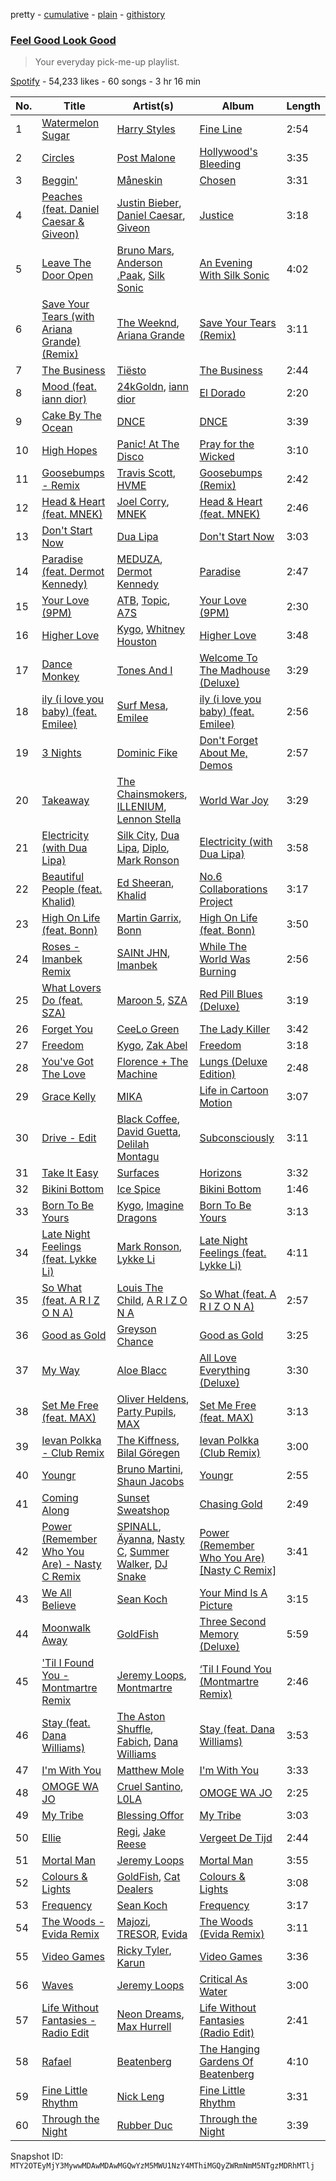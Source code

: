 pretty - [cumulative](/playlists/cumulative/37i9dQZF1DX18vEkgMAyAR.md) - [plain](/playlists/plain/37i9dQZF1DX18vEkgMAyAR) - [githistory](https://github.githistory.xyz/mackorone/spotify-playlist-archive/blob/main/playlists/plain/37i9dQZF1DX18vEkgMAyAR)

### [Feel Good Look Good](https://open.spotify.com/playlist/37i9dQZF1DX18vEkgMAyAR)

> Your everyday pick\-me\-up playlist.

[Spotify](https://open.spotify.com/user/spotify) - 54,233 likes - 60 songs - 3 hr 16 min

| No. | Title | Artist(s) | Album | Length |
|---|---|---|---|---|
| 1 | [Watermelon Sugar](https://open.spotify.com/track/6UelLqGlWMcVH1E5c4H7lY) | [Harry Styles](https://open.spotify.com/artist/6KImCVD70vtIoJWnq6nGn3) | [Fine Line](https://open.spotify.com/album/7xV2TzoaVc0ycW7fwBwAml) | 2:54 |
| 2 | [Circles](https://open.spotify.com/track/21jGcNKet2qwijlDFuPiPb) | [Post Malone](https://open.spotify.com/artist/246dkjvS1zLTtiykXe5h60) | [Hollywood's Bleeding](https://open.spotify.com/album/4g1ZRSobMefqF6nelkgibi) | 3:35 |
| 3 | [Beggin'](https://open.spotify.com/track/3Wrjm47oTz2sjIgck11l5e) | [Måneskin](https://open.spotify.com/artist/0lAWpj5szCSwM4rUMHYmrr) | [Chosen](https://open.spotify.com/album/2qJw6w5XwQO0PQlSWPu7Tw) | 3:31 |
| 4 | [Peaches \(feat\. Daniel Caesar & Giveon\)](https://open.spotify.com/track/4iJyoBOLtHqaGxP12qzhQI) | [Justin Bieber](https://open.spotify.com/artist/1uNFoZAHBGtllmzznpCI3s), [Daniel Caesar](https://open.spotify.com/artist/20wkVLutqVOYrc0kxFs7rA), [Giveon](https://open.spotify.com/artist/4fxd5Ee7UefO4CUXgwJ7IP) | [Justice](https://open.spotify.com/album/5dGWwsZ9iB2Xc3UKR0gif2) | 3:18 |
| 5 | [Leave The Door Open](https://open.spotify.com/track/02VBYrHfVwfEWXk5DXyf0T) | [Bruno Mars](https://open.spotify.com/artist/0du5cEVh5yTK9QJze8zA0C), [Anderson .Paak](https://open.spotify.com/artist/3jK9MiCrA42lLAdMGUZpwa), [Silk Sonic](https://open.spotify.com/artist/6PvvGcCY2XtUcSRld1Wilr) | [An Evening With Silk Sonic](https://open.spotify.com/album/1YgekJJTEueWDaMr7BYqPk) | 4:02 |
| 6 | [Save Your Tears \(with Ariana Grande\) \(Remix\)](https://open.spotify.com/track/37BZB0z9T8Xu7U3e65qxFy) | [The Weeknd](https://open.spotify.com/artist/1Xyo4u8uXC1ZmMpatF05PJ), [Ariana Grande](https://open.spotify.com/artist/66CXWjxzNUsdJxJ2JdwvnR) | [Save Your Tears \(Remix\)](https://open.spotify.com/album/2fyOpT5c9kxR8zbDh6UtXh) | 3:11 |
| 7 | [The Business](https://open.spotify.com/track/6f3Slt0GbA2bPZlz0aIFXN) | [Tiësto](https://open.spotify.com/artist/2o5jDhtHVPhrJdv3cEQ99Z) | [The Business](https://open.spotify.com/album/2adSO4KU3FDjeM1PXCRDZm) | 2:44 |
| 8 | [Mood \(feat\. iann dior\)](https://open.spotify.com/track/4jPy3l0RUwlUI9T5XHBW2m) | [24kGoldn](https://open.spotify.com/artist/6fWVd57NKTalqvmjRd2t8Z), [iann dior](https://open.spotify.com/artist/6ASri4ePR7RlsvIQgWPJpS) | [El Dorado](https://open.spotify.com/album/270o30h7cAlEhBnbuSpFZq) | 2:20 |
| 9 | [Cake By The Ocean](https://open.spotify.com/track/76hfruVvmfQbw0eYn1nmeC) | [DNCE](https://open.spotify.com/artist/6T5tfhQCknKG4UnH90qGnz) | [DNCE](https://open.spotify.com/album/3Wv4X8OA65pGpFzBkuUgAh) | 3:39 |
| 10 | [High Hopes](https://open.spotify.com/track/1rqqCSm0Qe4I9rUvWncaom) | [Panic! At The Disco](https://open.spotify.com/artist/20JZFwl6HVl6yg8a4H3ZqK) | [Pray for the Wicked](https://open.spotify.com/album/6ApYSpXF8GxZAgBTHDzYge) | 3:10 |
| 11 | [Goosebumps \- Remix](https://open.spotify.com/track/5uEYRdEIh9Bo4fpjDd4Na9) | [Travis Scott](https://open.spotify.com/artist/0Y5tJX1MQlPlqiwlOH1tJY), [HVME](https://open.spotify.com/artist/2o08sCWF5yyo2G4DCiT7T9) | [Goosebumps \(Remix\)](https://open.spotify.com/album/3SdFuYwyWoq7kuaHdTDcyD) | 2:42 |
| 12 | [Head & Heart \(feat\. MNEK\)](https://open.spotify.com/track/6cx06DFPPHchuUAcTxznu9) | [Joel Corry](https://open.spotify.com/artist/6DgP9otnZw5z6daOntINxp), [MNEK](https://open.spotify.com/artist/7uMh23xWiuR7zsNkuNcm2G) | [Head & Heart \(feat\. MNEK\)](https://open.spotify.com/album/5glfCPECXSHzidU6exW8wO) | 2:46 |
| 13 | [Don't Start Now](https://open.spotify.com/track/6WrI0LAC5M1Rw2MnX2ZvEg) | [Dua Lipa](https://open.spotify.com/artist/6M2wZ9GZgrQXHCFfjv46we) | [Don't Start Now](https://open.spotify.com/album/0ix3XtPV1LwmZADsprKxcp) | 3:03 |
| 14 | [Paradise \(feat\. Dermot Kennedy\)](https://open.spotify.com/track/6ft4hAq6yde8jPZY2i5zLr) | [MEDUZA](https://open.spotify.com/artist/0xRXCcSX89eobfrshSVdyu), [Dermot Kennedy](https://open.spotify.com/artist/5KNNVgR6LBIABRIomyCwKJ) | [Paradise](https://open.spotify.com/album/15sy3XQFShOFiDpKoxByyA) | 2:47 |
| 15 | [Your Love \(9PM\)](https://open.spotify.com/track/5YaskwnGDZFDRipaqzbwQx) | [ATB](https://open.spotify.com/artist/7jZM5w05mGhw6wTB1okhD9), [Topic](https://open.spotify.com/artist/0u6GtibW46tFX7koQ6uNJZ), [A7S](https://open.spotify.com/artist/5Wg2b4Mp42gicxEeDNawf7) | [Your Love \(9PM\)](https://open.spotify.com/album/7F9yYqHRtIZnEGF2tANI4b) | 2:30 |
| 16 | [Higher Love](https://open.spotify.com/track/6oJ6le65B3SEqPwMRNXWjY) | [Kygo](https://open.spotify.com/artist/23fqKkggKUBHNkbKtXEls4), [Whitney Houston](https://open.spotify.com/artist/6XpaIBNiVzIetEPCWDvAFP) | [Higher Love](https://open.spotify.com/album/4wquJImu8RtyEuDtIAsfcE) | 3:48 |
| 17 | [Dance Monkey](https://open.spotify.com/track/2N8m6CYs74qQO4mjVcXO30) | [Tones And I](https://open.spotify.com/artist/2NjfBq1NflQcKSeiDooVjY) | [Welcome To The Madhouse \(Deluxe\)](https://open.spotify.com/album/1AZjTOqvw2ZogWZxnDlhEN) | 3:29 |
| 18 | [ily \(i love you baby\) \(feat\. Emilee\)](https://open.spotify.com/track/62aP9fBQKYKxi7PDXwcUAS) | [Surf Mesa](https://open.spotify.com/artist/1lmU3giNF3CSbkVSQmLpHQ), [Emilee](https://open.spotify.com/artist/4ArPQ1Opcksbbf3CPwEjWE) | [ily \(i love you baby\) \(feat\. Emilee\)](https://open.spotify.com/album/4MHHajvRTUHItDsvfdIC8B) | 2:56 |
| 19 | [3 Nights](https://open.spotify.com/track/1tNJrcVe6gwLEiZCtprs1u) | [Dominic Fike](https://open.spotify.com/artist/6USv9qhCn6zfxlBQIYJ9qs) | [Don't Forget About Me, Demos](https://open.spotify.com/album/1DNx0H5ZX1ax3yyRwtgT4S) | 2:57 |
| 20 | [Takeaway](https://open.spotify.com/track/3g0mEQx3NTanacLseoP0Gw) | [The Chainsmokers](https://open.spotify.com/artist/69GGBxA162lTqCwzJG5jLp), [ILLENIUM](https://open.spotify.com/artist/45eNHdiiabvmbp4erw26rg), [Lennon Stella](https://open.spotify.com/artist/1cZQSpDsxgKIX2yW5OR9Ot) | [World War Joy](https://open.spotify.com/album/01GR4NL5O5CZM51k0aejKD) | 3:29 |
| 21 | [Electricity \(with Dua Lipa\)](https://open.spotify.com/track/5N4erncE7kuUccm7zEmwzk) | [Silk City](https://open.spotify.com/artist/2X97ZAqRKRMYFIDqtvGgGc), [Dua Lipa](https://open.spotify.com/artist/6M2wZ9GZgrQXHCFfjv46we), [Diplo](https://open.spotify.com/artist/5fMUXHkw8R8eOP2RNVYEZX), [Mark Ronson](https://open.spotify.com/artist/3hv9jJF3adDNsBSIQDqcjp) | [Electricity \(with Dua Lipa\)](https://open.spotify.com/album/429B3se6xtZuvblNnS2iy7) | 3:58 |
| 22 | [Beautiful People \(feat\. Khalid\)](https://open.spotify.com/track/70eFcWOvlMObDhURTqT4Fv) | [Ed Sheeran](https://open.spotify.com/artist/6eUKZXaKkcviH0Ku9w2n3V), [Khalid](https://open.spotify.com/artist/6LuN9FCkKOj5PcnpouEgny) | [No.6 Collaborations Project](https://open.spotify.com/album/3oIFxDIo2fwuk4lwCmFZCx) | 3:17 |
| 23 | [High On Life \(feat\. Bonn\)](https://open.spotify.com/track/4ut5G4rgB1ClpMTMfjoIuy) | [Martin Garrix](https://open.spotify.com/artist/60d24wfXkVzDSfLS6hyCjZ), [Bonn](https://open.spotify.com/artist/7Io0XduXk7aOHFHA7sLru2) | [High On Life \(feat\. Bonn\)](https://open.spotify.com/album/1GUfof1gHsqYjoHFym3aim) | 3:50 |
| 24 | [Roses \- Imanbek Remix](https://open.spotify.com/track/0zLCBJZSiELJf02ucPP9wb) | [SAINt JHN](https://open.spotify.com/artist/0H39MdGGX6dbnnQPt6NQkZ), [Imanbek](https://open.spotify.com/artist/5rGrDvrLOV2VV8SCFVGWlj) | [While The World Was Burning](https://open.spotify.com/album/1OmWlObj9gAwNnTNgxBUmz) | 2:56 |
| 25 | [What Lovers Do \(feat\. SZA\)](https://open.spotify.com/track/2j5hsQvApottzvTn4pFJWF) | [Maroon 5](https://open.spotify.com/artist/04gDigrS5kc9YWfZHwBETP), [SZA](https://open.spotify.com/artist/7tYKF4w9nC0nq9CsPZTHyP) | [Red Pill Blues \(Deluxe\)](https://open.spotify.com/album/3ThQ5dvf9wlqB0C7evh5nH) | 3:19 |
| 26 | [Forget You](https://open.spotify.com/track/7AqISujIaWcY3h5zrOqt5v) | [CeeLo Green](https://open.spotify.com/artist/5nLYd9ST4Cnwy6NHaCxbj8) | [The Lady Killer](https://open.spotify.com/album/0kA2VAfzhFIIv0jEHdFKEN) | 3:42 |
| 27 | [Freedom](https://open.spotify.com/track/5Gj1wG8b12VQdEd3hUuSwo) | [Kygo](https://open.spotify.com/artist/23fqKkggKUBHNkbKtXEls4), [Zak Abel](https://open.spotify.com/artist/6Gk5hoM7eW8NSCYhICMDHw) | [Freedom](https://open.spotify.com/album/34JUh6M6Bvy2Dvo13bWfu4) | 3:18 |
| 28 | [You've Got The Love](https://open.spotify.com/track/6u9RqxALwkjJ1ukB1y8vuP) | [Florence + The Machine](https://open.spotify.com/artist/1moxjboGR7GNWYIMWsRjgG) | [Lungs \(Deluxe Edition\)](https://open.spotify.com/album/2FgknX5e7fJlriQtxvpLhZ) | 2:48 |
| 29 | [Grace Kelly](https://open.spotify.com/track/7dzUZec5MnWMyQnk5klnKR) | [MIKA](https://open.spotify.com/artist/5MmVJVhhYKQ86izuGHzJYA) | [Life in Cartoon Motion](https://open.spotify.com/album/4wKkXYJXQWDa9sndBSx0gI) | 3:07 |
| 30 | [Drive \- Edit](https://open.spotify.com/track/3XsNRi2cypsksscysYbyaF) | [Black Coffee](https://open.spotify.com/artist/6wMr4zKPrrR0UVz08WtUWc), [David Guetta](https://open.spotify.com/artist/1Cs0zKBU1kc0i8ypK3B9ai), [Delilah Montagu](https://open.spotify.com/artist/3WtrH1zNpzoPSz6XpwCh6y) | [Subconsciously](https://open.spotify.com/album/5zIPpR6ufwhSM0RV1wcrhw) | 3:11 |
| 31 | [Take It Easy](https://open.spotify.com/track/5Pgq1Gfeth2CuUhyCXwlfC) | [Surfaces](https://open.spotify.com/artist/4ETSs924pXMzjIeD6E9b4u) | [Horizons](https://open.spotify.com/album/3wmbsIFbLZ5FLT55iqB9KL) | 3:32 |
| 32 | [Bikini Bottom](https://open.spotify.com/track/0rR7viRrWI8HN2tgfa2ILw) | [Ice Spice](https://open.spotify.com/artist/3LZZPxNDGDFVSIPqf4JuEf) | [Bikini Bottom](https://open.spotify.com/album/3moo248lwSwzx1I3G7PmVq) | 1:46 |
| 33 | [Born To Be Yours](https://open.spotify.com/track/0WVAQaxrT0wsGEG4BCVSn2) | [Kygo](https://open.spotify.com/artist/23fqKkggKUBHNkbKtXEls4), [Imagine Dragons](https://open.spotify.com/artist/53XhwfbYqKCa1cC15pYq2q) | [Born To Be Yours](https://open.spotify.com/album/3Nlbg1BHLXDKqQVQ9ErCmg) | 3:13 |
| 34 | [Late Night Feelings \(feat\. Lykke Li\)](https://open.spotify.com/track/7aQeWViSfRWSEwtJD86Eq0) | [Mark Ronson](https://open.spotify.com/artist/3hv9jJF3adDNsBSIQDqcjp), [Lykke Li](https://open.spotify.com/artist/6oBm8HB0yfrIc9IHbxs6in) | [Late Night Feelings \(feat\. Lykke Li\)](https://open.spotify.com/album/0kTSclkPCKfANMfQmUSFW5) | 4:11 |
| 35 | [So What \(feat\. A R I Z O N A\)](https://open.spotify.com/track/3By9IFm4E2BvKQygT04O8g) | [Louis The Child](https://open.spotify.com/artist/7wg1qvie3KqDNQbAkTdbX0), [A R I Z O N A](https://open.spotify.com/artist/7hOGhpa8RMSuDOWntGIAJt) | [So What \(feat\. A R I Z O N A\)](https://open.spotify.com/album/47hFYvR9yzeKgqDKWUWOfD) | 2:57 |
| 36 | [Good as Gold](https://open.spotify.com/track/7sxiJ4a8uROYMvhkgGbQcK) | [Greyson Chance](https://open.spotify.com/artist/0Qnx1MPnHYt3jJCYrRFVwX) | [Good as Gold](https://open.spotify.com/album/2QJkT49xznJniFP2LfpOWz) | 3:25 |
| 37 | [My Way](https://open.spotify.com/track/3OFnCTyDRIbv4WDRFotvMG) | [Aloe Blacc](https://open.spotify.com/artist/0id62QV2SZZfvBn9xpmuCl) | [All Love Everything \(Deluxe\)](https://open.spotify.com/album/2oA8BwC6GV58z35khUb1Tx) | 3:30 |
| 38 | [Set Me Free \(feat\. MAX\)](https://open.spotify.com/track/1bmvJkAA8Yz9bv6y3WOj3U) | [Oliver Heldens](https://open.spotify.com/artist/5nki7yRhxgM509M5ADlN1p), [Party Pupils](https://open.spotify.com/artist/4F61H4lx1js4wtWfb2Rfnt), [MAX](https://open.spotify.com/artist/1bqxdqvUtPWZri43cKHac8) | [Set Me Free \(feat\. MAX\)](https://open.spotify.com/album/7Ll6kSs703zrmm60mTvw7v) | 3:13 |
| 39 | [Ievan Polkka \- Club Remix](https://open.spotify.com/track/7hZKIhk5IK6LIz7MQ0NW3L) | [The Kiffness](https://open.spotify.com/artist/6t41YgqHULlgOq9TK1kcrG), [Bilal Göregen](https://open.spotify.com/artist/0459Ol8RLeJZJ3FZjZ1225) | [Ievan Polkka \(Club Remix\)](https://open.spotify.com/album/2nMJV3UrtyqwKc9e7q23hn) | 3:00 |
| 40 | [Youngr](https://open.spotify.com/track/29q1t40crnI8D5tLGYMgn8) | [Bruno Martini](https://open.spotify.com/artist/5veVxxPm1vzgi6pO2iVA8L), [Shaun Jacobs](https://open.spotify.com/artist/662ARLbv66AD2qerddBiDP) | [Youngr](https://open.spotify.com/album/6fQblFsVP8G1oZuRn6F3fz) | 2:55 |
| 41 | [Coming Along](https://open.spotify.com/track/5rpmwkjhUVZvXun139ddzG) | [Sunset Sweatshop](https://open.spotify.com/artist/0Wntg3GwOUnXhRr2vneYg6) | [Chasing Gold](https://open.spotify.com/album/2W8YApa3K9CEwoIN3oJoVT) | 2:49 |
| 42 | [Power \(Remember Who You Are\) \- Nasty C Remix](https://open.spotify.com/track/3d43VQ7ibf6NjEznS7IiYI) | [SPINALL](https://open.spotify.com/artist/2NtQA3PY9chI8l65ejZLTP), [Äyanna](https://open.spotify.com/artist/61SZdJffkiHvhHX2nnkymD), [Nasty C](https://open.spotify.com/artist/2gzWmhOZhDN6gXL49JW9qj), [Summer Walker](https://open.spotify.com/artist/57LYzLEk2LcFghVwuWbcuS), [DJ Snake](https://open.spotify.com/artist/540vIaP2JwjQb9dm3aArA4) | [Power \(Remember Who You Are\) \[Nasty C Remix\]](https://open.spotify.com/album/5dX7g1UdjcQrSfshmnjJv1) | 3:41 |
| 43 | [We All Believe](https://open.spotify.com/track/2jMgqmkgXS0YDmFxavM8gZ) | [Sean Koch](https://open.spotify.com/artist/4sOLJi96MhdlMv5Iz9YZT9) | [Your Mind Is A Picture](https://open.spotify.com/album/0Tiz91zHGJ2kwCaLq4IRb2) | 3:15 |
| 44 | [Moonwalk Away](https://open.spotify.com/track/7pcd9XP1fZsiFGFCOFhtY3) | [GoldFish](https://open.spotify.com/artist/0uRdK8gy7fXJGRywrlmPM7) | [Three Second Memory \(Deluxe\)](https://open.spotify.com/album/4zfXvbTiPAfmHt56Q3tQEc) | 5:59 |
| 45 | ['Til I Found You \- Montmartre Remix](https://open.spotify.com/track/1W3DjILstwRfspKO8vpfZp) | [Jeremy Loops](https://open.spotify.com/artist/0Dct2Gu0qEbgGRjfaxew8g), [Montmartre](https://open.spotify.com/artist/4n3V7bHjjPqb11n7d0WAVo) | [‘Til I Found You \(Montmartre Remix\)](https://open.spotify.com/album/2gtbA1YdkxivCi36EambHn) | 2:46 |
| 46 | [Stay \(feat\. Dana Williams\)](https://open.spotify.com/track/3ZznDRLojMv5oWkeuvGSFR) | [The Aston Shuffle](https://open.spotify.com/artist/4Jv9I6DAbcjDa8HGFAjv94), [Fabich](https://open.spotify.com/artist/1mwP5J1kB8clYx0SoNL0uh), [Dana Williams](https://open.spotify.com/artist/4rljPSpCHQzUJMNOvmw1DL) | [Stay \(feat\. Dana Williams\)](https://open.spotify.com/album/659fdu0EaiK5Ilsh3dBTQW) | 3:53 |
| 47 | [I'm With You](https://open.spotify.com/track/5gXjp3ZnKx0UDaXvwXCOgS) | [Matthew Mole](https://open.spotify.com/artist/1LfnIuggAY5qQdS4sP1K86) | [I'm With You](https://open.spotify.com/album/1PHQokRN6Hrh10ZQNjZn6A) | 3:33 |
| 48 | [OMOGE WA JO](https://open.spotify.com/track/3ra7ztUfRIwxw0sO8PhmMC) | [Cruel Santino](https://open.spotify.com/artist/15GgEOJiFyjQm4tZ4D7qih), [L0LA](https://open.spotify.com/artist/5LkJ2e1N1SuXrUIWkw1r0o) | [OMOGE WA JO](https://open.spotify.com/album/0gZF6kUZ77XxQA23NkNp5K) | 2:25 |
| 49 | [My Tribe](https://open.spotify.com/track/3uBU35tiEfq9nstHLauSHU) | [Blessing Offor](https://open.spotify.com/artist/55qfDfgj4Qi3JGe6KpqGtC) | [My Tribe](https://open.spotify.com/album/4PErex6T8qV3kP7cYOQzU0) | 3:03 |
| 50 | [Ellie](https://open.spotify.com/track/5KNLAnH7BBtoRxDqYP58h6) | [Regi](https://open.spotify.com/artist/77ehFS1P2bU6Bfcs1qu6Jd), [Jake Reese](https://open.spotify.com/artist/0eBOZ74PcpQb3SisNPgaRQ) | [Vergeet De Tijd](https://open.spotify.com/album/7B8rmxIjhAODSsLOvcJtLM) | 2:44 |
| 51 | [Mortal Man](https://open.spotify.com/track/1QGac4OblpXqHpk9AubVuo) | [Jeremy Loops](https://open.spotify.com/artist/0Dct2Gu0qEbgGRjfaxew8g) | [Mortal Man](https://open.spotify.com/album/7KiOI9KabLyB8vx5gQTkO2) | 3:55 |
| 52 | [Colours & Lights](https://open.spotify.com/track/3mlofacGjfLS5qrEG2Pm6B) | [GoldFish](https://open.spotify.com/artist/0uRdK8gy7fXJGRywrlmPM7), [Cat Dealers](https://open.spotify.com/artist/3q2dSq7VZnj8TmoJUyRm40) | [Colours & Lights](https://open.spotify.com/album/13MUQgmPxJOOPTp5xOK0RO) | 3:08 |
| 53 | [Frequency](https://open.spotify.com/track/6aZzE6efPCZNzd6eusRFcr) | [Sean Koch](https://open.spotify.com/artist/4sOLJi96MhdlMv5Iz9YZT9) | [Frequency](https://open.spotify.com/album/5C7Ov0SDP6goKXrw3CySdQ) | 3:17 |
| 54 | [The Woods \- Evida Remix](https://open.spotify.com/track/0MmNZy7ziTgINtA5CSOkGE) | [Majozi](https://open.spotify.com/artist/1JvTUHnkJ8yiTQfOKDdArt), [TRESOR](https://open.spotify.com/artist/5tYaRVYbV1anmzyxqMVdHi), [Evida](https://open.spotify.com/artist/7e1DmPCwu27owAEWjpb6dN) | [The Woods \(Evida Remix\)](https://open.spotify.com/album/16Im37aeKNeMDeTxWb5OYc) | 3:11 |
| 55 | [Video Games](https://open.spotify.com/track/1ImmEy1b7WFuFvQmDNnpbr) | [Ricky Tyler](https://open.spotify.com/artist/6eDg95U7HWOonWTaVdhATA), [Karun](https://open.spotify.com/artist/5RDH4iOoVeMAh0ylr16Obe) | [Video Games](https://open.spotify.com/album/6UNRdmz5jH99djUUpdocEe) | 3:36 |
| 56 | [Waves](https://open.spotify.com/track/1cgHWk3kQk8SbvaYHkfTkV) | [Jeremy Loops](https://open.spotify.com/artist/0Dct2Gu0qEbgGRjfaxew8g) | [Critical As Water](https://open.spotify.com/album/1bfxQHvsU6C2tx1vmEL6ll) | 3:00 |
| 57 | [Life Without Fantasies \- Radio Edit](https://open.spotify.com/track/2Q9QrDU4LUDot1mpYcntiC) | [Neon Dreams](https://open.spotify.com/artist/2UQ6mFkiLYy5VHRJnajQYT), [Max Hurrell](https://open.spotify.com/artist/0MekCsZ593nZDsPIts2wkd) | [Life Without Fantasies \(Radio Edit\)](https://open.spotify.com/album/2CbKkBdhAHKiKkZ8MrkdGf) | 2:41 |
| 58 | [Rafael](https://open.spotify.com/track/7od1iIHmDdFSeaLvNF6mCM) | [Beatenberg](https://open.spotify.com/artist/3S9sb8w9r1iojdrAL1soiU) | [The Hanging Gardens Of Beatenberg](https://open.spotify.com/album/1LDSPYtniVN09zmRdd1meQ) | 4:10 |
| 59 | [Fine Little Rhythm](https://open.spotify.com/track/2YPAhxlPU2tcdlS4YSx5PA) | [Nick Leng](https://open.spotify.com/artist/2fR4D8OveDTHMvCvm7paAO) | [Fine Little Rhythm](https://open.spotify.com/album/05VHHbajKoryAVCTSZDDkb) | 3:31 |
| 60 | [Through the Night](https://open.spotify.com/track/7Aa4LwrZCRV4qN0AsIRilj) | [Rubber Duc](https://open.spotify.com/artist/1LU9hKlamftkrhXmj5k0OU) | [Through the Night](https://open.spotify.com/album/1Z7KGtMBANUIXPSp4lajX3) | 3:39 |

Snapshot ID: `MTY2OTEyMjY3MywwMDAwMDAwMGQwYzM5MWU1NzY4MThiMGQyZWRmNmM5NTgzMDRhMTlj`

